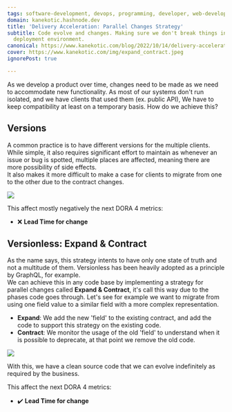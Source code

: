 ```yaml
---
tags: software-development, devops, programming, developer, web-development
domain: kanekotic.hashnode.dev
title: 'Delivery Acceleration: Parallel Changes Strategy'
subtitle: Code evolve and changes. Making sure we don't break things in a continuous
  deployment environment.
canonical: https://www.kanekotic.com/blog/2022/10/14/delivery-acceleration-parallel-changes-strategy
cover: https://www.kanekotic.com/img/expand_contract.jpeg
ignorePost: true

---
```

As we develop a product over time, changes need to be made as we need to accommodate new functionality. As most of our systems don't run isolated, and we have clients that used them (ex. public API), We have to keep compatibility at least on a temporary basis. How do we achieve this?

## Versions

A common practice is to have different versions for the multiple clients. While simple, it also requires significant effort to maintain as whenever an issue or bug is spotted, multiple places are affected, meaning there are more possibility of side effects.  
It also makes it more difficult to make a case for clients to migrate from one to the other due to the contract changes.

![](https://www.kanekotic.com/img/version.png)

This affect mostly negatively the next DORA 4 metrics:

* ❌ **Lead Time for change**

## Versionless: Expand & Contract

As the name says, this strategy intents to have only one state of truth and not a multitude of them. Versionless has been heavily adopted as a principle by GraphQL, for example.  
We can achieve this in any code base by implementing a strategy for parallel changes called **Expand & Contract**, it's call this way due to the phases code goes through. Let's see for example we want to migrate from using one field value to a similar field with a more complex representation.

* **Expand**: We add the new 'field' to the existing contract, and add the code to support this strategy on the existing code.
* **Contract**: We monitor the usage of the old 'field' to understand when it is possible to deprecate, at that point we remove the old code.

![](https://www.kanekotic.com/img/expand_contract.jpeg)

With this, we have a clean source code that we can evolve indefinitely as required by the business.

This affect the next DORA 4 metrics:

* ✔️ **Lead Time for change**